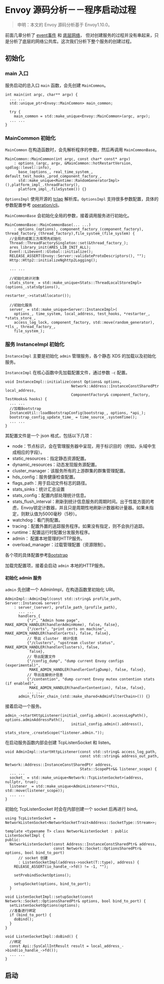 # Envoy 源码分析－－程序启动过程

>申明：本文的 Envoy 源码分析基于 Envoy1.10.0。

前面几章分析了 [event事件](./envoy_event.md) 和 [底层网络](./envoy_network.md)， 但对创建服务的过程并没有串起来，只是分析了底层的网络公共库。这次我们分析下整个服务的创建过程。

## 初始化

### main 入口

服务启动的总入口 `main` 函数，会先创建 `MainCommon`。

```
int main(int argc, char** argv) {
  ... ...
  std::unique_ptr<Envoy::MainCommon> main_common;

  try {
    main_common = std::make_unique<Envoy::MainCommon>(argc, argv);
  ... ...
}
```

### MainCommon 初始化

`MainCommon` 在构造函数时，会先解析程序的参数，然后再调用 `MainCommonBase`。

```
MainCommon::MainCommon(int argc, const char* const* argv)
    : options_(argc, argv, &MainCommon::hotRestartVersion, spdlog::level::info),
      base_(options_, real_time_system_, default_test_hooks_,prod_component_factory_,
      std::make_unique<Runtime::RandomGeneratorImpl>(),platform_impl_.threadFactory(),
      platform_impl_.fileSystem()) {}
```

`OptionsImpl` 使用开源的 [tclap](https://github.com/eile/tclap) 解析库。`OptionsImpl` 支持很多参数配置，具体的参数配置参考 [operation/cli](https://www.envoyproxy.io/docs/envoy/v1.10.0/operations/cli)。

`MainCommonBase` 会初始化全局的参数，接着调用服务进行初始化。

```
MainCommonBase::MainCommonBase(... ...)
    : options_(options), component_factory_(component_factory), thread_factory_(thread_factory),file_system_(file_system) {
  //全局的或第三方库预先初始化
  Thread::ThreadFactorySingleton::set(&thread_factory_);
  ares_library_init(ARES_LIB_INIT_ALL);
  Event::Libevent::Global::initialize();
  RELEASE_ASSERT(Envoy::Server::validateProtoDescriptors(), "");
  Http::Http2::initializeNghttp2Logging();

  ... ... 

  //初始化统计对象
  stats_store_ = std::make_unique<Stats::ThreadLocalStoreImpl>(options_.statsOptions(),
                                                                 restarter_->statsAllocator());

  //初始化服务
  server_ = std::make_unique<Server::InstanceImpl>(
    options_, time_system, local_address, test_hooks, *restarter_, *stats_store_,
    access_log_lock, component_factory, std::move(random_generator), *tls_, thread_factory_,
    file_system_);
```

### 服务 InstanceImpl 初始化

`InstanceImpl` 主要是初始化 `admin` 管理服务，各个静态 XDS 的加载以及初始化服务。

`InstanceImpl` 在核心函数中先加载配置文件，通过参数 `-c` 配置。

```
void InstanceImpl::initialize(const Options& options,
                              Network::Address::InstanceConstSharedPtr local_address,
                              ComponentFactory& component_factory, TestHooks& hooks) {
  ... ...
  //加载Bootstrap
  InstanceUtil::loadBootstrapConfig(bootstrap_, options, *api_);
  bootstrap_config_update_time_ = time_source_.systemTime();
  ... ...                              
}
```

其配置文件是一个 json 格式，包括以下几项：

+ node：节点标识，会在管理服务器中呈现，用于标识目的（例如，头域中生成相应的字段）。
+ static_resources：指定静态资源配置。
+ dynamic_resources：动态发现服务源配置。
+ cluster_manager：该服务所有的上游群集的群集管理配置。
+ hds_config：服务健康检查配置。
+ flags_path：用于启动文件标志的路径。
+ stats_sinks：统计汇总设置
+ stats_config：配置内部处理统计信息。
+ stats_flush_interval：刷新到统计信息服务的周期时间。出于性能方面的考虑，Envoy锁定计数器，并且只是周期性地刷新计数器和计量器。如果未指定，则默认值为5000毫秒（5秒）。
+ watchdog：看门狗配置。
+ tracing：配置外置的追踪服务程序。如果没有指定，则不会执行追踪。
+ runtime：配置运行时配置分发服务程序。
+ admin： 配置本地管理的HTTP服务。
+ overload_manager：过载管理配置（资源限制）。

各个项的具体配置参考[Bootstrap](https://www.envoyproxy.io/docs/envoy/v1.10.0/api-v2/config/bootstrap/v2/bootstrap.proto)

加载完配置项，接着会启动 `admin` 本地的HTTP服务。

#### 初始化 admin 服务

`admin` 先创建一个 AdminImpl，在构造函数里初始化 URI。

```
AdminImpl::AdminImpl(const std::string& profile_path, Server::Instance& server)
    : server_(server), profile_path_(profile_path),
      ... ...
      handlers_{
          {"/", "Admin home page", MAKE_ADMIN_HANDLER(handlerAdminHome), false, false},
          {"/certs", "print certs on machine", MAKE_ADMIN_HANDLER(handlerCerts), false, false},
          // 导出 cluster  统计信息
          {"/clusters", "upstream cluster status", MAKE_ADMIN_HANDLER(handlerClusters), false,
           false},
          // 导出配置文件
          {"/config_dump", "dump current Envoy configs (experimental)",
           MAKE_ADMIN_HANDLER(handlerConfigDump), false, false},
          // 导出连接统计信息
          {"/contention", "dump current Envoy mutex contention stats (if enabled)",
           MAKE_ADMIN_HANDLER(handlerContention), false, false},
          ... ...
      admin_filter_chain_(std::make_shared<AdminFilterChain>()) {}
```

接着启动一个服务。

```
admin_->startHttpListener(initial_config.admin().accessLogPath(), options.adminAddressPath(),
                              initial_config.admin().address(),
                              stats_store_.createScope("listener.admin."));
```

在启动服务函数内部会创建 TcpListenSocket 和 listen。

```
void AdminImpl::startHttpListener(const std::string& access_log_path,
                                  const std::string& address_out_path,
                                  Network::Address::InstanceConstSharedPtr address,
                                  Stats::ScopePtr&& listener_scope) {
  ... ...
  socket_ = std::make_unique<Network::TcpListenSocket>(address, nullptr, true);
  listener_ = std::make_unique<AdminListener>(*this, std::move(listener_scope));
  ... ...
}
```

初始化 TcpListenSocket 时会在内部创建一个 socket 后再进行 bind。

```
using TcpListenSocket = NetworkListenSocket<NetworkSocketTrait<Address::SocketType::Stream>>;

template <typename T> class NetworkListenSocket : public ListenSocketImpl {
public:
  NetworkListenSocket(const Address::InstanceConstSharedPtr& address,
                      const Network::Socket::OptionsSharedPtr& options, bool bind_to_port)
      // socket 创建
      : ListenSocketImpl(address->socket(T::type), address) {
    RELEASE_ASSERT(io_handle_->fd() != -1, "");

    setPrebindSocketOptions();

    setupSocket(options, bind_to_port);
  }

void ListenSocketImpl::setupSocket(const Network::Socket::OptionsSharedPtr& options, bool bind_to_port) {
  setListenSocketOptions(options);
  //准备进行绑定
  if (bind_to_port) {
    doBind();
  }
}

void ListenSocketImpl::doBind() {
  //绑定
  const Api::SysCallIntResult result = local_address_->bind(io_handle_->fd());
  ... ...
}

```



## 启动

## 

